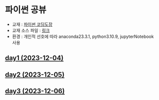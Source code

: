 # 파이썬 공뷰

- 교재 : [파이썬 코딩도장](https://dojang.io/course/view.php?id=7)
- 교재 소스 파일 : [링크](https://github.com/namjaeyoon/python.dojang)
- 환경 : 개인적 선호에 따라 anaconda23.3.1, python3.10.9, jupyterNotebook 사용

## [day1 (2023-12-04)](../../study/pythonCodingDojang/day1.md)

## [day2 (2023-12-05)](../../study/pythonCodingDojang/day2.md)

## [day3 (2023-12-06)](../../study/pythonCodingDojang/day3.md)
